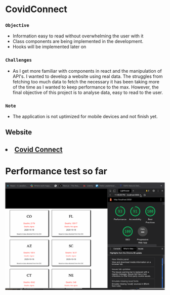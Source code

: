 # CovidConnect
 
### `Objective`
<ul>
  <li>Information easy to read without overwhelming the user with it</li>
  <li>Class components are being implemented in the development.</li>
  <li>Hooks will be implemented later on</li>
  
</ul>

### `Challenges`
<ul>
    <li>As I get more familiar with components in react and the manipulation of API's. I wanted to develop a website using real data. The struggles from fetching too much data to fetch the necessary it has been taking more of the time as I wanted to keep performance to the max. However, the final objective of this project is to analyse data, easy to read to the user.</li>
</ul>
 
 ### `Note`
 <ul>
    <li>The application is not uptimized for mobile devices and not finish yet.</li>
</ul>


  ## Website
  <h2><li><a href="https://covid-connect-fjyhulpdy.vercel.app/" target="_blank"> Covid Connect</a></li></h2>
  

 # Performance test so far
 
![](performance_test.gif)